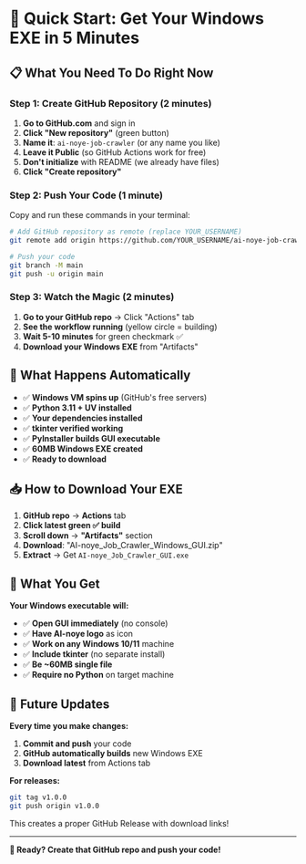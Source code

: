 # 🚀 Quick Start: Get Your Windows EXE in 5 Minutes

## 📋 What You Need To Do Right Now

### **Step 1: Create GitHub Repository (2 minutes)**

1. **Go to GitHub.com** and sign in
2. **Click "New repository"** (green button)
3. **Name it**: `ai-noye-job-crawler` (or any name you like)
4. **Leave it Public** (so GitHub Actions work for free)
5. **Don't initialize** with README (we already have files)
6. **Click "Create repository"**

### **Step 2: Push Your Code (1 minute)**

Copy and run these commands in your terminal:

```bash
# Add GitHub repository as remote (replace YOUR_USERNAME)
git remote add origin https://github.com/YOUR_USERNAME/ai-noye-job-crawler.git

# Push your code
git branch -M main
git push -u origin main
```

### **Step 3: Watch the Magic (2 minutes)**

1. **Go to your GitHub repo** → Click "Actions" tab
2. **See the workflow running** (yellow circle = building)
3. **Wait 5-10 minutes** for green checkmark ✅
4. **Download your Windows EXE** from "Artifacts"

## 🎯 What Happens Automatically

- ✅ **Windows VM spins up** (GitHub's free servers)
- ✅ **Python 3.11 + UV installed**
- ✅ **Your dependencies installed**
- ✅ **tkinter verified working**
- ✅ **PyInstaller builds GUI executable**
- ✅ **60MB Windows EXE created**
- ✅ **Ready to download**

## 📥 How to Download Your EXE

1. **GitHub repo** → **Actions** tab
2. **Click latest green ✅ build**
3. **Scroll down** → **"Artifacts"** section
4. **Download**: "AI-noye_Job_Crawler_Windows_GUI.zip"
5. **Extract** → Get `AI-noye_Job_Crawler_GUI.exe`

## 🎉 What You Get

**Your Windows executable will:**
- ✅ **Open GUI immediately** (no console)
- ✅ **Have AI-noye logo** as icon
- ✅ **Work on any Windows 10/11** machine
- ✅ **Include tkinter** (no separate install)
- ✅ **Be ~60MB single file**
- ✅ **Require no Python** on target machine

## 🔄 Future Updates

**Every time you make changes:**
1. **Commit and push** your code
2. **GitHub automatically builds** new Windows EXE
3. **Download latest** from Actions tab

**For releases:**
```bash
git tag v1.0.0
git push origin v1.0.0
```
This creates a proper GitHub Release with download links!

---

**🎯 Ready? Create that GitHub repo and push your code!**
